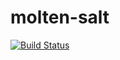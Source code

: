 # molten-salt
[![Build Status](https://travis-ci.org/ihsw/molten-salt.svg?branch=master)](https://travis-ci.org/ihsw/molten-salt)